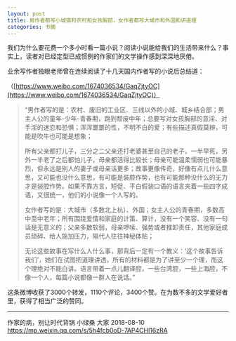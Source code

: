 ```yaml
---
layout: post
title: 男作者都写小城镇和农村和女孩胸部，女作者都写大城市和外国和讲道理
categories: 书摘
---
```


我们为什么要花费一个多小时看一篇小说？阅读小说能给我们的生活带来什么？事实上，读者对已经定型已成惯例的作家们的文学操作感到深深地厌倦。

业余写作者独眼老师曾在连续阅读了十几天国内作者写的小说后总结道：

（[https://www.weibo.com/1674036534/GaqZjtyOC](https://www.weibo.com/1674036534/GaqZjtyOC)）

> “男作者写的是：农村、废旧的工业区、三线以外的小城、城乡结合部；男主人公的童年-少年-青春期，跳到颓废中年；总要写对女孩胸部的意淫、对手淫的迷恋和恐惧；浑浑噩噩的性，不明不白的爱；有些描述真假莫辨，可能是吹牛也可能是想象；
>
> 所有父亲都打儿子，三分之二父亲还打老婆甚至自己的老子，一半早死，另外一半老了之后都怕儿子，母亲都活得比较长；母亲可能温柔懦弱也可能暴烈，但永远是别人的妻子或母亲话更多；故事更像传奇，好像有点儿什么意思，又可能也没什么意思，有可能是装腔作势，也有可能那种没什么的无力才是装腔作势。如果不靠方言，短促、平白假装口语的语言夹着一些四字成语，又很统一，他们的小说像一个人写的。
>
> 女作者写的是：大城市（多数北上杭）、外国；女主人公的青春期，多数高中至中老年；所有围绕爱情和家庭的计策、算计，没有一个笑容、没有一句话是无意义的；父亲多数软弱，母亲啰嗦、强势或者推卸责任，其他家庭成员琐碎、给人施加压力，隔代人往往神秘体贴；
>
> 无论这些故事在写什么人什么事，那背后一定有一个教义：‘这个故事告诉我们’，她们在试图把道理讲透，所有的材料都是为了讲至少一个理，而这个理绝对不能白讲。语言带着一点儿翻译腔，一些台湾腔，一些上海腔，不像一个人，每篇小说都像一群人在说话。”

这条微博收获了3000个转发，1110个评论，3400个赞。在为数不多的文学爱好者里，获得了相当广泛的赞同。

---

作家的病，别让时代背锅
小绿桑  大家  2018-08-10
https://mp.weixin.qq.com/s/5h4fcb0oD-7AP4CHl16zRA